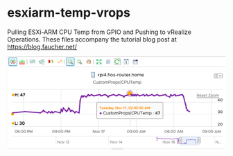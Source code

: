 # esxiarm-temp-vrops
Pulling ESXi-ARM CPU Temp from GPIO and Pushing to vRealize Operations. These files accompany the tutorial blog post at https://blog.faucher.net/


![vROps Graph](https://github.com/DennisFaucher/esxiarm-temp-vrops/blob/main/images/vROps%20Graph.png)
